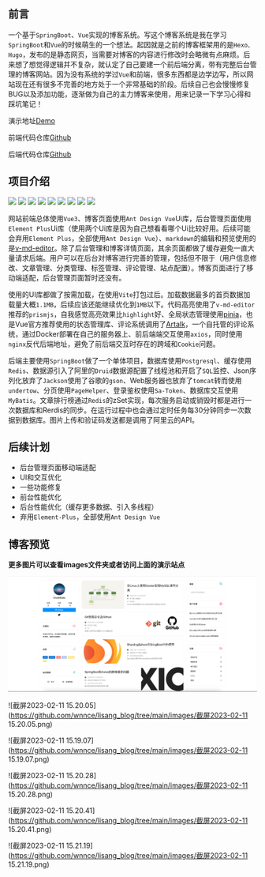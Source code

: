 ## 前言

一个基于`SpringBoot`、`Vue`实现的博客系统。写这个博客系统是我在学习`SpringBoot`和`Vue`的时候萌生的一个想法。起因就是之前的博客框架用的是`Hexo、Hugo`，发布的是静态网页，当需要对博客的内容进行修改时会略微有点麻烦。后来想了想觉得逻辑并不复杂，就认定了自己要建一个前后端分离，带有完整后台管理的博客网站。因为没有系统的学过`Vue`和前端，很多东西都是边学边写，所以网站现在还有很多不完善的地方处于一个非常基础的阶段。后续自己也会慢慢修复BUG以及添加功能，逐渐做为自己的主力博客来使用，用来记录一下学习心得和踩坑笔记！

演示地址[Demo](https://blog.zeroxn.com)

前端代码仓库[Github](https://github.com/wnnce/lisang_blog_vue)

后端代码仓库[Github](https://github.com/wnnce/lisang_blog_server)

## 项目介绍



<img src="https://img.shields.io/static/v1?style=appveyor&logo=Spring Boot&label=SpringBoot&message=2.7.7&color=green" /> <img src="https://img.shields.io/static/v1?style=appveyor&logo=MyBatis&label=MyBatis&message=3.0.1&color=red" /> <img src="https://img.shields.io/static/v1?style=appveyor&logo=druid&label=Druid&message=1.2.15&color=red" /> <img src="https://img.shields.io/static/v1?style=appveyor&logo=Redis&label=Redis&message=7.0.8&color=red" /> <img src="https://img.shields.io/static/v1?style=appveyor&logo=PostgreSQL&label=PostgreSQL&message=14.6&color=blue" /> <img src="https://img.shields.io/static/v1?style=appveyor&logo=Axios&label=Axios&message=1.2.2&color=purple" /> <img src="https://img.shields.io/static/v1?style=appveyor&logo=vue.js&label=Vue&message=3.2.45&color=green" /> <img src="https://img.shields.io/static/v1?style=appveyor&label= Element-Plus&message=2.2.28&color=blue" /> <img src="https://img.shields.io/static/v1?style=appveyor&logo=Ant Design&label= Ant Design Vue&message=3.2.14&color=blue" /> 



网站前端总体使用`Vue3`、博客页面使用`Ant Design Vue`Ui库，后台管理页面使用`Element Plus`Ui库（使用两个Ui库是因为自己想看看哪个Ui比较好用。后续可能会弃用`Element Plus`，全部使用`Ant Design Vue`）、`markdown`的编辑和预览使用的是[v-md-editor](https://github.com/code-farmer-i/vue-markdown-editor)。除了后台管理和博客详情页面，其余页面都做了缓存避免一直大量请求后端。用户可以在后台对博客进行完善的管理，包括但不限于（用户信息修改、文章管理、分类管理、标签管理、评论管理、站点配置）。博客页面进行了移动端适配，后台管理页面暂时还没有。

使用的UI库都做了按需加载，在使用`Vite`打包过后。加载数据最多的首页数据加载量大概`1.1MB`，后续应该还能继续优化到`1MB`以下。代码高亮使用了`v-md-editor`推荐的`prismjs`，自我感觉高亮效果比`highlight`好、全局状态管理使用[pinia](https://pinia.web3doc.top/)，也是Vue官方推荐使用的状态管理库、评论系统调用了[Artalk](https://artalk.js.org/)，一个自托管的评论系统，通过Docker部署在自己的服务器上、前后端端交互使用`axios`，同时使用`nginx`反代后端地址，避免了前后端交互时存在的跨域和`Cookie`问题。

后端主要使用`SpringBoot`做了一个单体项目，数据库使用`Postgresql`、缓存使用`Redis`、数据源引入了阿里的`Druid`数据源配置了线程池和开启了`SQL`监控、Json序列化放弃了`Jackson`使用了谷歌的`gson`、Web服务器也放弃了`tomcat`转而使用`undertow`、分页使用`PageHelper`、登录鉴权使用`Sa-Token`、数据库交互使用`MyBatis`。文章排行榜通过`Redis`的zSet实现，每次服务启动或销毁时都是进行一次数据库和Rerdis的同步。在运行过程中也会通过定时任务每30分钟同步一次数据到数据库。图片上传和验证码发送都是调用了阿里云的API。

## 后续计划

- 后台管理页面移动端适配
- UI和交互优化
- 一些功能修复
- 前台性能优化
- 后台性能优化（缓存更多数据、引入多线程）
- 弃用`Element-Plus`，全部使用`Ant Design Vue`

## 博客预览

**更多图片可以查看images文件夹或者访问上面的演示站点**

![截屏2023-02-11 15.18.52](https://github.com/wnnce/lisang_blog/blob/main/images/%E6%88%AA%E5%B1%8F2023-02-11%2015.17.58.png)

![截屏2023-02-11 15.20.05](https://github.com/wnnce/lisang_blog/tree/main/images/截屏2023-02-11 15.20.05.png)

 ![截屏2023-02-11 15.19.07](https://github.com/wnnce/lisang_blog/tree/main/images/截屏2023-02-11 15.19.07.png)

 ![截屏2023-02-11 15.20.28](https://github.com/wnnce/lisang_blog/tree/main/images/截屏2023-02-11 15.20.28.png)

 ![截屏2023-02-11 15.20.41](https://github.com/wnnce/lisang_blog/tree/main/images/截屏2023-02-11 15.20.41.png)

![截屏2023-02-11 15.21.19](https://github.com/wnnce/lisang_blog/tree/main/images/截屏2023-02-11 15.21.19.png)

